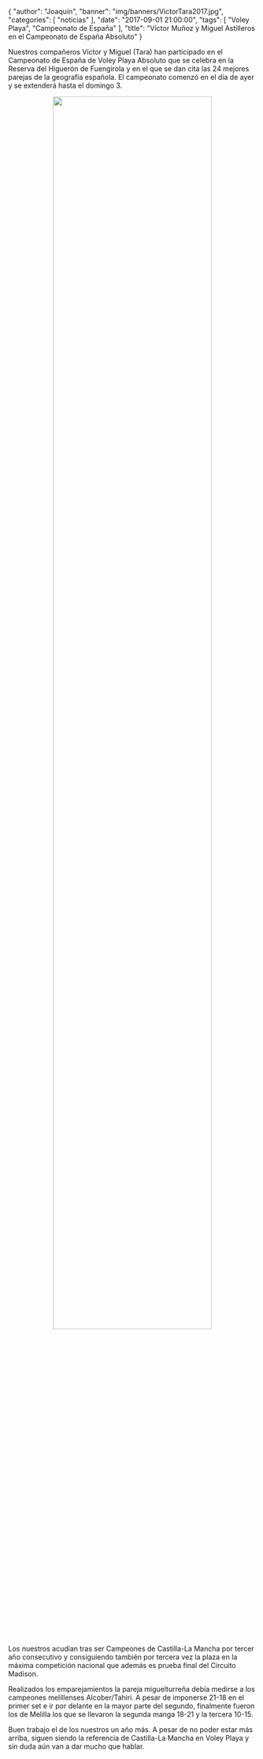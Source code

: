 {
  "author": "Joaquín",
  "banner": "img/banners/VictorTara2017.jpg",
  "categories": [
    "noticias"
  ],
  "date": "2017-09-01 21:00:00",
  "tags": [
    "Voley Playa",
    "Campeonato de España"
  ],
  "title": "Víctor Muñoz y Miguel Astilleros en el Campeonato de España Absoluto"
}

Nuestros compañeros Víctor y Miguel (Tara) han participado en el Campeonato de España de Voley Playa Absoluto que se celebra en la Reserva del Higuerón de Fuengirola y en el que se dan cita las 24 mejores parejas de la geografía española. El campeonato comenzó en el día de ayer y se extenderá hasta el domingo 3.

<center>
	<a target="photo" href="http://www.advmiguelturra.org/img/banners/VictorTara2017.jpg">
	<img width="80%" align="center" src="http://www.advmiguelturra.org/img/banners/VictorTara2017.jpg"/>
	</a>
</center>

Los nuestros acudían tras ser Campeones de Castilla-La Mancha por tercer año consecutivo y consiguiendo también por tercera vez la plaza en la máxima competición nacional que además es prueba final del Circuito Madison. 

Realizados los emparejamientos la pareja miguelturreña debía medirse a los campeones melillenses Alcober/Tahiri. A pesar de imponerse 21-18 en el primer set e ir por delante en la mayor parte del segundo, finalmente fueron los de Melilla los que se llevaron la segunda manga 18-21 y la tercera 10-15.

Buen trabajo el de los nuestros un año más. A pesar de no poder estar más arriba, siguen siendo la referencia de Castilla-La Mancha en Voley Playa y sin duda aún van a dar mucho que hablar.
